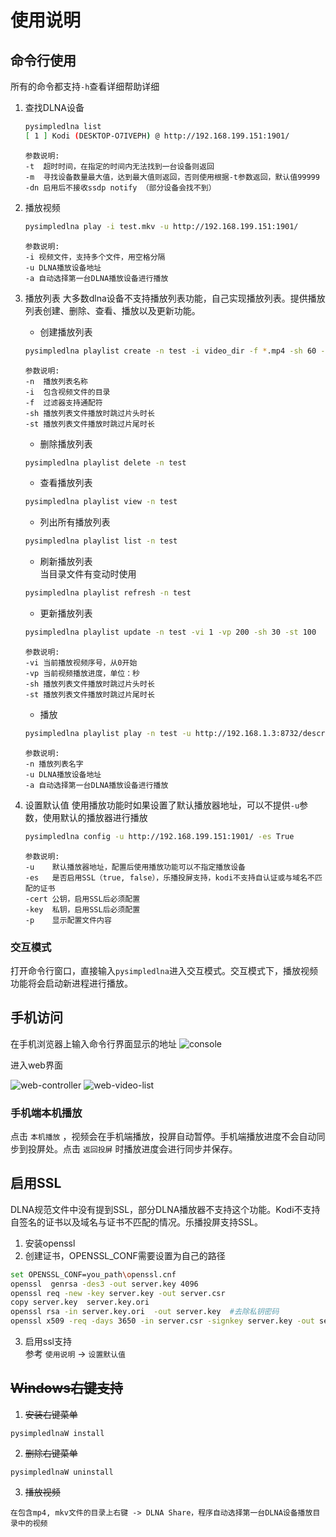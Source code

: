 # 使用说明

## 命令行使用

所有的命令都支持`-h`查看详细帮助详细
1. 查找DLNA设备
    ```bash
    pysimpledlna list
    [ 1 ] Kodi (DESKTOP-O7IVEPH) @ http://192.168.199.151:1901/
    ```
    ```
    参数说明:
    -t  超时时间，在指定的时间内无法找到一台设备则返回
    -m  寻找设备数量最大值，达到最大值则返回，否则使用根据-t参数返回，默认值99999
    -dn 启用后不接收ssdp notify （部分设备会找不到）
    ```

2. 播放视频
    ```bash
    pysimpledlna play -i test.mkv -u http://192.168.199.151:1901/
    ```
    ```
    参数说明:
    -i 视频文件，支持多个文件，用空格分隔
    -u DLNA播放设备地址
    -a 自动选择第一台DLNA播放设备进行播放
    ```
3. 播放列表
大多数dlna设备不支持播放列表功能，自己实现播放列表。提供播放列表创建、删除、查看、播放以及更新功能。
    - 创建播放列表<br/>
    ```bash
    pysimpledlna playlist create -n test -i video_dir -f *.mp4 -sh 60 -st 120
    ```
    ```
    参数说明:
    -n  播放列表名称
    -i  包含视频文件的目录
    -f  过滤器支持通配符
    -sh 播放列表文件播放时跳过片头时长
    -st 播放列表文件播放时跳过片尾时长
    ```
    - 删除播放列表<br/>
    ```bash
    pysimpledlna playlist delete -n test
    ```
    - 查看播放列表<br/>
    ```bash
    pysimpledlna playlist view -n test
    ```
    - 列出所有播放列表<br/>
    ```bash
    pysimpledlna playlist list -n test
    ```
    - 刷新播放列表<br/>
    当目录文件有变动时使用
    ```bash
    pysimpledlna playlist refresh -n test
    ```
    - 更新播放列表<br/>
    ```bash
    pysimpledlna playlist update -n test -vi 1 -vp 200 -sh 30 -st 100
    ```
    ```
    参数说明:
    -vi 当前播放视频序号，从0开始
    -vp 当前视频播放进度，单位：秒
    -sh 播放列表文件播放时跳过片头时长
    -st 播放列表文件播放时跳过片尾时长
    ```
    - 播放<br/>
    ```bash
    pysimpledlna playlist play -n test -u http://192.168.1.3:8732/description.xml
    ```
    ```
    参数说明:
    -n 播放列表名字
    -u DLNA播放设备地址
    -a 自动选择第一台DLNA播放设备进行播放
    ```
4. 设置默认值
    使用播放功能时如果设置了默认播放器地址，可以不提供`-u`参数，使用默认的播放器进行播放
    ```bash
    pysimpledlna config -u http://192.168.199.151:1901/ -es True
    ```
    ```
    参数说明:
    -u    默认播放器地址，配置后使用播放功能可以不指定播放设备
    -es   是否启用SSL（true, false），乐播投屏支持，kodi不支持自认证或与域名不匹配的证书
    -cert 公钥，启用SSL后必须配置
    -key  私钥，启用SSL后必须配置
    -p    显示配置文件内容
    ```

### 交互模式
打开命令行窗口，直接输入`pysimpledlna`进入交互模式。交互模式下，播放视频功能将会启动新进程进行播放。


## 手机访问
在手机浏览器上输入命令行界面显示的地址
![console](images/console02.jpg "console")

进入web界面

![web-controller](images/web01.jpg "web controller")
![web-video-list](images/web02.jpg "playlist")

### 手机端本机播放
点击 `本机播放` ，视频会在手机端播放，投屏自动暂停。手机端播放进度不会自动同步到投屏处。点击 `返回投屏` 时播放进度会进行同步并保存。


## 启用SSL
DLNA规范文件中没有提到SSL，部分DLNA播放器不支持这个功能。Kodi不支持自签名的证书以及域名与证书不匹配的情况。乐播投屏支持SSL。

1. 安装openssl
2. 创建证书，OPENSSL_CONF需要设置为自己的路径
```bash
set OPENSSL_CONF=you_path\openssl.cnf
openssl  genrsa -des3 -out server.key 4096
openssl req -new -key server.key -out server.csr
copy server.key  server.key.ori
openssl rsa -in server.key.ori  -out server.key  #去除私钥密码
openssl x509 -req -days 3650 -in server.csr -signkey server.key -out server.crt #自签名公钥
```
3. 启用ssl支持
<br/>参考 `使用说明` -> `设置默认值`

## ~~Windows右键支持~~

1. ~~安装右键菜单~~
```
pysimpledlnaW install
```

2. ~~删除右键菜单~~
```
pysimpledlnaW uninstall
```
3. ~~播放视频~~
```
在包含mp4, mkv文件的目录上右键 -> DLNA Share，程序自动选择第一台DLNA设备播放目录中的视频
```


